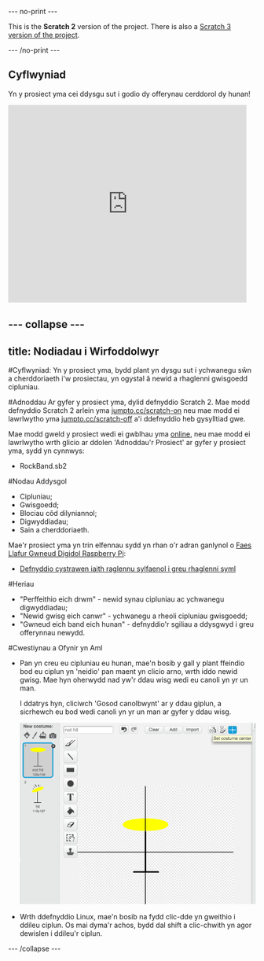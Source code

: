 --- no-print ---

This is the **Scratch 2** version of the project. There is also a [Scratch 3 version of the project](https://projects.raspberrypi.org/cy-GB/projects/rock-band).

--- /no-print ---

## Cyflwyniad

Yn y prosiect yma cei ddysgu sut i godio dy offerynau cerddorol dy hunan!

<div class="scratch-preview">
  <iframe allowtransparency="true" width="485" height="402" src="https://scratch.mit.edu/projects/embed/26741186/?autostart=false" frameborder="0"></iframe>
</div>

--- collapse ---
---
title: Nodiadau i Wirfoddolwyr
---

#Cyflwyniad:
Yn y prosiect yma, bydd plant yn dysgu sut i ychwanegu sŵn a cherddoriaeth i'w prosiectau, yn ogystal â newid a rhaglenni gwisgoedd cipluniau.

#Adnoddau
Ar gyfer y prosiect yma, dylid defnyddio Scratch 2.  Mae modd defnyddio Scratch 2 arlein yma [jumpto.cc/scratch-on](http://jumpto.cc/scratch-on) neu mae modd ei lawrlwytho yma [jumpto.cc/scratch-off](http://jumpto.cc/scratch-off) a'i ddefnyddio heb gysylltiad gwe.

Mae modd gweld y prosiect wedi ei gwblhau yma <a href="http://scratch.mit.edu/projects/26741186/#editor">online</a>, neu mae modd ei lawrlwytho wrth glicio ar ddolen 'Adnoddau'r Prosiect' ar gyfer y prosiect yma, sydd yn cynnwys:

+ RockBand.sb2

#Nodau Addysgol
+ Cipluniau;
+ Gwisgoedd;
+ Blociau côd dilyniannol;
+ Digwyddiadau;
+ Sain a cherddoriaeth.

Mae'r prosiect yma yn trin elfennau sydd yn rhan o'r adran ganlynol o [Faes Llafur Gwneud Digidol Raspberry Pi](https://rpf.io/curriculum):

+ [Defnyddio cystrawen iaith raglennu sylfaenol i greu rhaglenni syml](https://www.raspberrypi.org/curriculum/programming/creator)

#Heriau
+ "Perffeithio eich drwm" - newid synau cipluniau ac ychwanegu digwyddiadau;
+ "Newid gwisg eich canwr" - ychwanegu a rheoli cipluniau gwisgoedd;
+ "Gwneud eich band eich hunan" - defnyddio'r sgiliau a ddysgwyd i greu offerynnau newydd.

#Cwestiynau a Ofynir yn Aml
+ Pan yn creu eu cipluniau eu hunan, mae'n bosib y gall y plant ffeindio bod eu ciplun yn 'neidio' pan maent yn clicio arno, wrth iddo newid gwisg.  Mae hyn oherwydd nad yw'r ddau wisg wedi eu canoli yn yr un man.

	I ddatrys hyn, cliciwch 'Gosod canolbwynt' ar y ddau giplun, a sicrhewch eu bod wedi canoli yn yr un man ar gyfer y ddau wisg.

	![screenshot](images/band-center.png)

+ Wrth ddefnyddio Linux, mae'n bosib na fydd clic-dde yn gweithio i ddileu ciplun. Os mai dyma'r achos, bydd dal shift a clic-chwith yn agor dewislen i ddileu'r ciplun.

--- /collapse ---
